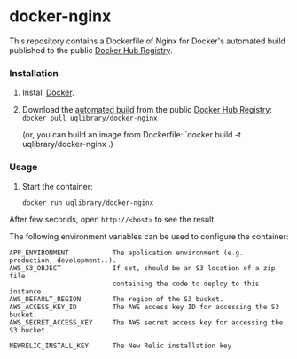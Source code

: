 docker-nginx
============

This repository contains a Dockerfile of Nginx for Docker's automated build published to the public [Docker Hub Registry](https://registry.hub.docker.com/).

### Installation

1. Install [Docker](https://www.docker.com/).

2. Download the [automated build](https://registry.hub.docker.com/u/uqlibrary/docker-nginx/) from the public [Docker Hub Registry](https://registry.hub.docker.com/): `docker pull uqlibrary/docker-nginx`

   (or, you can build an image from Dockerfile: `docker build -t uqlibrary/docker-nginx .)

### Usage

1. Start the container:

    ```sh
    docker run uqlibrary/docker-nginx
    ```

After few seconds, open `http://<host>` to see the result.

The following environment variables can be used to configure the container:

    APP_ENVIRONMENT           The application environment (e.g. production, development..).
    AWS_S3_OBJECT             If set, should be an S3 location of a zip file 
                              containing the code to deploy to this instance.
    AWS_DEFAULT_REGION        The region of the S3 bucket.
    AWS_ACCESS_KEY_ID         The AWS access key ID for accessing the S3 bucket.
    AWS_SECRET_ACCESS_KEY     The AWS secret access key for accessing the S3 bucket.
    
    NEWRELIC_INSTALL_KEY      The New Relic installation key